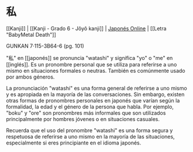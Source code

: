 # 私

[[Kanji]] | [[Kanji - Grado 6 - Jôyô kanji]] | [Japonés Online](http://japonesonline.com/kanjis/busqueda/?s=%E7%A7%81&x=0&y=0) | [[Letra "BabyMetal Death"]]

GUNKAN 7·115-3B64-6 (pg. 101)

"私" en [[japonés]] se pronuncia "watashi" y significa "yo" o "me" en [[inglés]]. Es un pronombre personal que se utiliza para referirse a uno mismo en situaciones formales o neutras. También es comúnmente usado por ambos géneros.

La pronunciación "watashi" es una forma general de referirse a uno mismo y es apropiada en la mayoría de las conversaciones. Sin embargo, existen otras formas de pronombres personales en japonés que varían según la formalidad, la edad y el género de la persona que habla. Por ejemplo, "boku" y "ore" son pronombres más informales que son utilizados principalmente por hombres jóvenes o en situaciones casuales.

Recuerda que el uso del pronombre "watashi" es una forma segura y respetuosa de referirse a uno mismo en la mayoría de las situaciones, especialmente si eres principiante en el idioma japonés.
